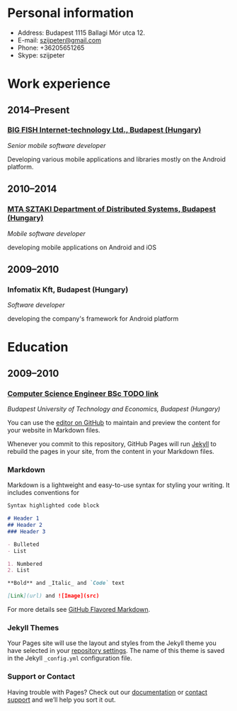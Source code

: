 # Personal information

- Address: Budapest 1115 Ballagi Mór utca 12. 
- E-mail: szijpeter@gmail.com
- Phone: +36205651265
- Skype: szijpeter

# Work experience

## 2014–Present
### [BIG FISH Internet-technology Ltd., Budapest (Hungary)](https://bigfish.hu/en/)

_Senior mobile software developer_

Developing various mobile applications and libraries mostly on the Android platform.



## 2010–2014
### [MTA SZTAKI Department of Distributed Systems, Budapest (Hungary)](https://www.sztaki.hu/en/science/departments/dsd)

_Mobile software developer_

developing mobile applications on Android and iOS



## 2009–2010
### Infomatix Kft, Budapest (Hungary)

_Software developer_

developing the company's framework for Android platform

# Education

## 2009–2010
### [Computer Science Engineer BSc TODO link](todo)
_Budapest University of Technology and Economics, Budapest (Hungary)_




You can use the [editor on GitHub](https://github.com/szijpeter/szijpeter.github.io/edit/master/README.md) to maintain and preview the content for your website in Markdown files.

Whenever you commit to this repository, GitHub Pages will run [Jekyll](https://jekyllrb.com/) to rebuild the pages in your site, from the content in your Markdown files.

### Markdown

Markdown is a lightweight and easy-to-use syntax for styling your writing. It includes conventions for

```markdown
Syntax highlighted code block

# Header 1
## Header 2
### Header 3

- Bulleted
- List

1. Numbered
2. List

**Bold** and _Italic_ and `Code` text

[Link](url) and ![Image](src)
```

For more details see [GitHub Flavored Markdown](https://guides.github.com/features/mastering-markdown/).

### Jekyll Themes

Your Pages site will use the layout and styles from the Jekyll theme you have selected in your [repository settings](https://github.com/szijpeter/szijpeter.github.io/settings). The name of this theme is saved in the Jekyll `_config.yml` configuration file.

### Support or Contact

Having trouble with Pages? Check out our [documentation](https://help.github.com/categories/github-pages-basics/) or [contact support](https://github.com/contact) and we’ll help you sort it out.
